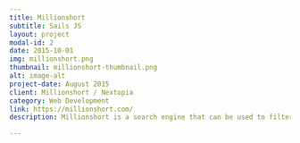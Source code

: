 ```yaml
---
title: Millionshort
subtitle: Sails JS
layout: project
modal-id: 2
date: 2015-10-01
img: millionshort.png
thumbnail: millionshort-thumbnail.png
alt: image-alt
project-date: August 2015
client: Millionshort / Nextopia
category: Web Development
link: https://millionshort.com/
description: Millionshort is a search engine that can be used to filter out the top ranked domains from search results. While working on this project, Scott used a variety of Node JS and NoSQL tools including Sails JS, Jade, MongoDB, Redis, and various NPM modules.

---
```

